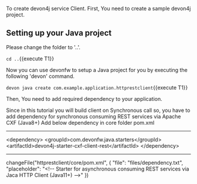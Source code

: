 To create devon4j service Client. First, You need to create a sample devon4j project.



## Setting up your Java project

Please change the folder to &#39;..&#39;.

`cd ..`{{execute T1}}

Now you can use devonfw to setup a Java project for you by executing the following 'devon' command.

`devon java create com.example.application.httprestclient`{{execute T1}}

Then, You need to add required dependency to your application.

Since in this tutorial you will build client on Synchronous call so, you have to add dependency for synchronous consuming REST services via Apache CXF (Java8+)
Add below dependency in core folder pom.xml

----
&lt;dependency&gt;
  &lt;groupId&gt;com.devonfw.java.starters&lt;/groupId&gt;
  &lt;artifactId&gt;devon4j-starter-cxf-client-rest&lt;/artifactId&gt;
&lt;/dependency&gt;

----
changeFile(&#34;httprestclient/core/pom.xml&#34;, { &#34;file&#34;: &#34;files/dependency.txt&#34;, &#34;placeholder&#34;: &#34;&lt;!-- Starter for asynchronous consuming REST services via Jaca HTTP Client (Java11+) --&gt;&#34; })
